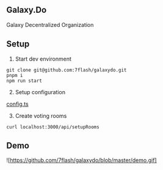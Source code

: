 ## Galaxy.Do

Galaxy Decentralized Organization

## Setup

1) Start dev environment

```
git clone git@github.com:7flash/galaxydo.git
pnpm i
npm run start
```

2) Setup configuration

[config.ts](/convex/config.ts)

3) Create voting rooms

```
curl localhost:3000/api/setupRooms
```

## Demo

![https://github.com/7flash/galaxydo/blob/master/demo.gif]